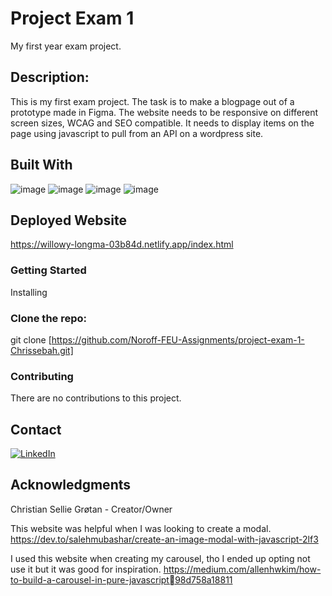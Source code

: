 # Project Exam 1 </br>

My first year exam project.

## Description:
This is my first exam project. The task is to make a blogpage out of a prototype made in Figma.
The website needs to be responsive on different screen sizes, WCAG and SEO compatible. It needs to display items on the page using javascript to pull from an API on a wordpress site.

## Built With

![image](https://github.com/Chrissebah/SemesterProject-1/assets/19626783/52b602f7-a7fe-4bbb-8167-aa1516d2037d)
![image](https://github.com/Chrissebah/SemesterProject-1/assets/19626783/14208c76-3b50-4fba-82e4-a20e2824f50b)
![image](https://github.com/Chrissebah/SemesterProject-1/assets/19626783/2f9db9f0-3997-453b-ab65-d6bdcadca8d6)
![image](https://github.com/Chrissebah/SemesterProject-1/assets/19626783/98aea41e-7934-4cb2-8071-6a7ab7f3aed9)

## Deployed Website
https://willowy-longma-03b84d.netlify.app/index.html

### Getting Started
Installing

### Clone the repo:
git clone [https://github.com/Noroff-FEU-Assignments/project-exam-1-Chrissebah.git]

### Contributing
There are no contributions to this project.

## Contact

[![LinkedIn](https://img.shields.io/badge/LinkedIn-%230077B5.svg?logo=linkedin&logoColor=white)](https://www.linkedin.com/in/christian-g-33443213b/)

## Acknowledgments
Christian Sellie Grøtan - Creator/Owner

This website was helpful when I was looking to create a modal.
https://dev.to/salehmubashar/create-an-image-modal-with-javascript-2lf3

I used this website when creating my carousel, tho I ended up opting not use it but it was 
good for inspiration.
https://medium.com/allenhwkim/how-to-build-a-carousel-in-pure-javascript98d758a18811
